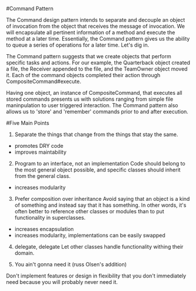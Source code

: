 #Command Pattern

The Command design pattern intends to separate and decouple an object of invocation from the object that receives the message of invocation. We will encapsulate all pertinent information of a method and execute the method at a later time. Essentially, the Command pattern gives us the ability to queue a series of operations for a later time. Let's dig in. 

The Command pattern suggests that we create objects that perform specific tasks and actions. For our example, the Quarterback object created a file, the Receiver appended to the file, and the TeamOwner object moved it. Each of the command objects completed their action through CompositeCommand#execute. 

Having one object, an instance of CompositeCommand, that executes all stored commands presents us with solutions ranging from simple file maninpulation to user triggered interaction. The Command pattern also allows us to 'store' and 'remember' commands prior to and after execution. 

#Five Main Points

1. Separate the things that change from the things that stay the same.

  - promotes DRY code
  - improves maintability

2. Program to an interface, not an implementation
  Code should belong to the most general object possible, and specific classes should inherit from the general class.
  
  - increases modularity

3. Prefer composition over inheritance
  Avoid saying that an object is a kind of something and instead say that it has something. In other words, it's often better to reference other classes or modules  than to put functionality in superclasses.
  
  - increases encapsulation
  - increases modularity, implementations can be easily swapped

4. delegate, delegate Let other classes handle functionality withing their domain. 

5. You ain't gonna need it (russ Olsen's addition)

  Don't implement features or design in flexibility that you don't immediately need because you will probably never need it. 
